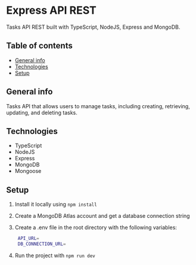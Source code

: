 # Express API REST

Tasks API REST built with TypeScript, NodeJS, Express and MongoDB.

## Table of contents

- [General info](#general-info)
- [Technologies](#technologies)
- [Setup](#setup)

## General info

Tasks API that allows users to manage tasks, including creating, retrieving, updating, and deleting tasks.

## Technologies

- TypeScript
- NodeJS
- Express
- MongoDB
- Mongoose

## Setup

1. Install it locally using `npm install`
2. Create a MongoDB Atlas account and get a database connection string
3. Create a .env file in the root directory with the following variables:

   ```bash
    API_URL=
    DB_CONNECTION_URL=
   ```

3. Run the project with `npm run dev`
